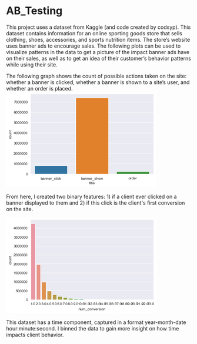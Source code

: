 # AB_Testing 

This project uses a dataset from Kaggle (and code created by codsyp). This dataset contains information for an online sporting goods store that sells clothing, shoes, accessories, and sports nutrition items. The store’s website uses banner ads to encourage sales. The following plots can be used to visualize patterns in the data to get a picture of the impact banner ads have on their sales, as well as to get an idea of their customer’s behavior patterns while using their site.


The following graph shows the count of possible actions taken on the site: whether a banner is clicked, whether a banner is shown to a site’s user, and whether an order is placed.
<img src = "images/action_count.png"> 

From here, I created two binary features: 1) if a client ever clicked on a banner displayed to them and 2) if this click is the client's first conversion on the site.

<img src = "images/num_conversions.png"> 

This dataset has a time component, captured in a format year-month-date hour:minute:second. I binned the data to gain more insight on how time impacts client behavior.
